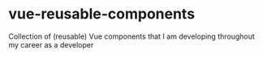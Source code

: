 # vue-reusable-components
Collection of (reusable) Vue components that I am developing throughout my career as a developer
